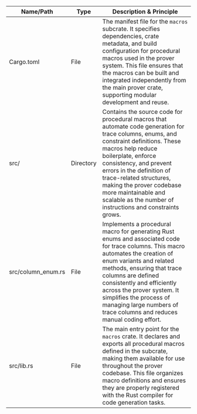 | Name/Path         | Type      | Description & Principle                                                                                                                                                                                                                                                                                                                                                                                                                                                                                                 |
|-------------------|-----------|----------------------------------------------------------------------------------------------------------------------------------------------------------------------------------------------------------------------------------------------------------------------------------------------------------------------------------------------------------------------------------------------------------------------------------------------------------------------------------------------------------------------|
| Cargo.toml        | File      | The manifest file for the `macros` subcrate. It specifies dependencies, crate metadata, and build configuration for procedural macros used in the prover system. This file ensures that the macros can be built and integrated independently from the main prover crate, supporting modular development and reuse.                                                  |
| src/              | Directory | Contains the source code for procedural macros that automate code generation for trace columns, enums, and constraint definitions. These macros help reduce boilerplate, enforce consistency, and prevent errors in the definition of trace-related structures, making the prover codebase more maintainable and scalable as the number of instructions and constraints grows.                                  |
| src/column_enum.rs| File      | Implements a procedural macro for generating Rust enums and associated code for trace columns. This macro automates the creation of enum variants and related methods, ensuring that trace columns are defined consistently and efficiently across the prover system. It simplifies the process of managing large numbers of trace columns and reduces manual coding effort.                                 |
| src/lib.rs        | File      | The main entry point for the `macros` crate. It declares and exports all procedural macros defined in the subcrate, making them available for use throughout the prover codebase. This file organizes macro definitions and ensures they are properly registered with the Rust compiler for code generation tasks.                                                    |